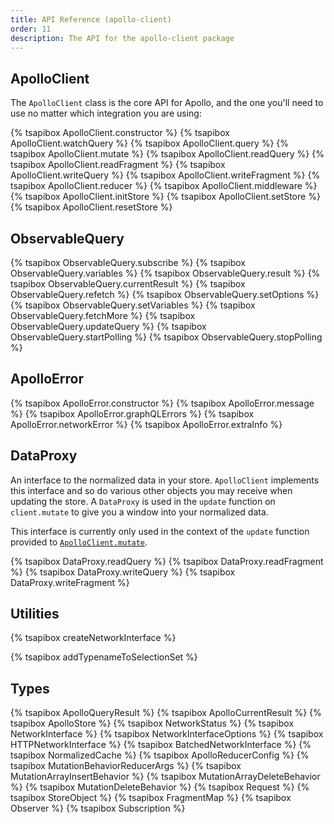 ```yaml
---
title: API Reference (apollo-client)
order: 11
description: The API for the apollo-client package
---
```


<h2 id="apollo-client">ApolloClient</h2>

The `ApolloClient` class is the core API for Apollo, and the one you'll need to  use no matter which integration you are using:

{% tsapibox ApolloClient.constructor %}
{% tsapibox ApolloClient.watchQuery %}
{% tsapibox ApolloClient.query %}
{% tsapibox ApolloClient.mutate %}
{% tsapibox ApolloClient.readQuery %}
{% tsapibox ApolloClient.readFragment %}
{% tsapibox ApolloClient.writeQuery %}
{% tsapibox ApolloClient.writeFragment %}
{% tsapibox ApolloClient.reducer %}
{% tsapibox ApolloClient.middleware %}
{% tsapibox ApolloClient.initStore %}
{% tsapibox ApolloClient.setStore %}
{% tsapibox ApolloClient.resetStore %}

<h2 id="ObservableQuery">ObservableQuery</h2>

{% tsapibox ObservableQuery.subscribe %}
{% tsapibox ObservableQuery.variables %}
{% tsapibox ObservableQuery.result %}
{% tsapibox ObservableQuery.currentResult %}
{% tsapibox ObservableQuery.refetch %}
{% tsapibox ObservableQuery.setOptions %}
{% tsapibox ObservableQuery.setVariables %}
{% tsapibox ObservableQuery.fetchMore %}
{% tsapibox ObservableQuery.updateQuery %}
{% tsapibox ObservableQuery.startPolling %}
{% tsapibox ObservableQuery.stopPolling %}

<h2 id="ApolloError">ApolloError</h2>

{% tsapibox ApolloError.constructor %}
{% tsapibox ApolloError.message %}
{% tsapibox ApolloError.graphQLErrors %}
{% tsapibox ApolloError.networkError %}
{% tsapibox ApolloError.extraInfo %}

<h2 id="DataProxy">DataProxy</h2>

An interface to the normalized data in your store. `ApolloClient` implements this interface and so do various other objects you may receive when updating the store. A `DataProxy` is used in the `update` function on `client.mutate` to give you a window into your normalized data.

This interface is currently only used in the context of the `update` function provided to [`ApolloClient.mutate`](apollo-client-api.html#ApolloClient.mutate).

{% tsapibox DataProxy.readQuery %}
{% tsapibox DataProxy.readFragment %}
{% tsapibox DataProxy.writeQuery %}
{% tsapibox DataProxy.writeFragment %}

<h2 id="utilities">Utilities</h2>

{% tsapibox createNetworkInterface %}
<!--  XXX: fix aliasing-->
{% tsapibox addTypenameToSelectionSet %}

<h2 id="types">Types</h2>

{% tsapibox ApolloQueryResult %}
{% tsapibox ApolloCurrentResult %}
{% tsapibox ApolloStore %}
{% tsapibox NetworkStatus %}
{% tsapibox NetworkInterface %}
{% tsapibox NetworkInterfaceOptions %}
{% tsapibox HTTPNetworkInterface %}
{% tsapibox BatchedNetworkInterface %}
{% tsapibox NormalizedCache %}
{% tsapibox ApolloReducerConfig %}
{% tsapibox MutationBehaviorReducerArgs %}
{% tsapibox MutationArrayInsertBehavior %}
{% tsapibox MutationArrayDeleteBehavior %}
{% tsapibox MutationDeleteBehavior %}
{% tsapibox Request %}
{% tsapibox StoreObject %}
{% tsapibox FragmentMap %}
{% tsapibox Observer %}
{% tsapibox Subscription %}
